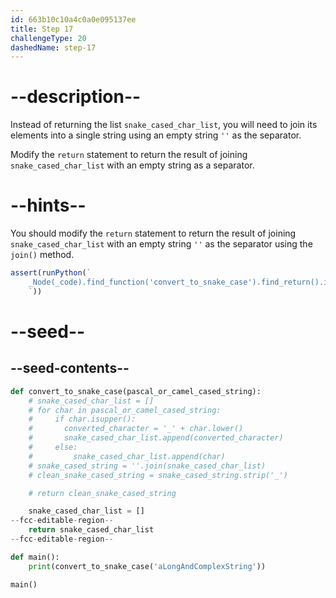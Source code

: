 ```yaml
---
id: 663b10c10a4c0a0e095137ee
title: Step 17
challengeType: 20
dashedName: step-17
---
```


# --description--

Instead of returning the list `snake_cased_char_list`, you will need to join its elements into a single string using an empty string `''` as the separator.

Modify the `return` statement to return the result of joining `snake_cased_char_list` with an empty string as a separator.

# --hints--

You should modify the `return` statement to return the result of joining `snake_cased_char_list` with an empty string `''` as the separator using the `join()` method.

```js
assert(runPython(`
    _Node(_code).find_function('convert_to_snake_case').find_return().is_equivalent('return "".join(snake_cased_char_list)')
    `))
```

# --seed--

## --seed-contents--

```py
def convert_to_snake_case(pascal_or_camel_cased_string):
    # snake_cased_char_list = []
    # for char in pascal_or_camel_cased_string:
    #     if char.isupper():
    #       converted_character = '_' + char.lower()
    #       snake_cased_char_list.append(converted_character)
    #     else:
    #         snake_cased_char_list.append(char)
    # snake_cased_string = ''.join(snake_cased_char_list)
    # clean_snake_cased_string = snake_cased_string.strip('_')

    # return clean_snake_cased_string

    snake_cased_char_list = []
--fcc-editable-region--
    return snake_cased_char_list
--fcc-editable-region--

def main():
    print(convert_to_snake_case('aLongAndComplexString'))

main()
```
